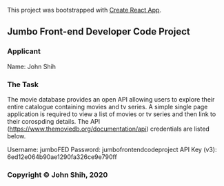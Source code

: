 This project was bootstrapped with [Create React App](https://github.com/facebook/create-react-app).

## Jumbo Front-end Developer Code Project

### Applicant

Name: John Shih

### The Task

The movie database provides an open API allowing users to explore their entire catalogue containing movies and tv series. A simple single page application is required to view a list of movies or tv series and then link to their corospding details. The API (https://www.themoviedb.org/documentation/api) credentials are listed below.

Username: jumboFED
Password: jumbofrontendcodeproject
API Key (v3): 6ed12e064b90ae1290fa326ce9e790ff

### Copyright © John Shih, 2020

